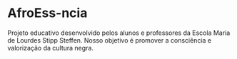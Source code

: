 # AfroEss-ncia
Projeto educativo desenvolvido pelos alunos e professores da Escola Maria de Lourdes Stipp Steffen. Nosso objetivo é promover a consciência e valorização da cultura negra.
